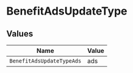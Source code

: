 # BenefitAdsUpdateType


## Values

| Name                      | Value                     |
| ------------------------- | ------------------------- |
| `BenefitAdsUpdateTypeAds` | ads                       |